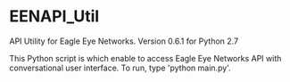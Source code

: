 # EENAPI_Util
API Utility for Eagle Eye Networks.
Version 0.6.1 for Python 2.7

This Python script is which enable to access Eagle Eye Networks API with conversational user interface.
To run, type 'python main.py'.
